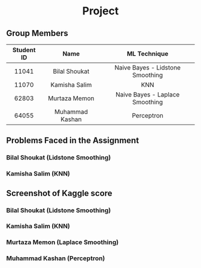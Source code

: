 <h1 align="center">Project</h1>

## Group Members
| Student ID | Name | ML Technique |
| :---: | :---:  | :---:  |
| 11041 | Bilal Shoukat | Naive Bayes - Lidstone Smoothing
| 11070 | Kamisha Salim | KNN |
| 62803 | Murtaza Memon | Naive Bayes - Laplace Smoothing |
| 64055 | Muhammad Kashan | Perceptron

## Problems Faced in the Assignment
### Bilal Shoukat (Lidstone Smoothing)


### Kamisha Salim (KNN)


## Screenshot of Kaggle score
### Bilal Shoukat (Lidstone Smoothing)

### Kamisha Salim (KNN)


### Murtaza Memon (Laplace Smoothing)


### Muhammad Kashan (Perceptron)
